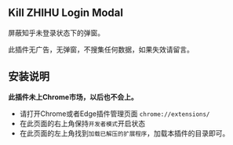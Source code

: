 ## Kill ZHIHU Login Modal

屏蔽知乎未登录状态下的弹窗。

此插件无广告，无弹窗，不搜集任何数据，如果失效请留言。

## 安装说明

**此插件未上Chrome市场，以后也不会上。**

* 请打开Chrome或者Edge插件管理页面 `chrome://extensions/`
* 在此页面的右上角保持`开发者模式`开启状态
* 在此页面的左上角找到`加载已解压的扩展程序`，加载本插件的目录即可。
